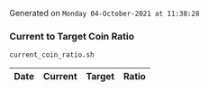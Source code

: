 Generated on `Monday 04-October-2021 at 11:38:28`

### Current to Target Coin Ratio
`current_coin_ratio.sh`

Date|Current|Target|Ratio
---|---|---|---

